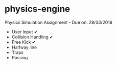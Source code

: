 # physics-engine
Physics Simulation Assignment - Due on: 28/03/2019

<ul>
<li> User Input &#10004; </li>
<li> Collision Handling &#10004; </li>
<li> Free Kick &#10004; </li>
<li> Halfway line </li>
<li> Traps </li>
<li> Passing </li>
<ul>
